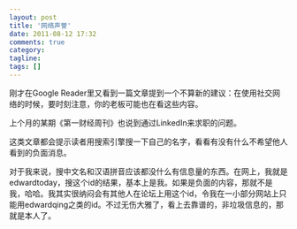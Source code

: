```yaml
---
layout: post
title: '网络声誉'
date: 2011-08-12 17:32
comments: true
category: 
tagline: 
tags: []
---
```

    

刚才在Google Reader里又看到一篇文章提到一个不算新的建议：在使用社交网络的时候，要时刻注意，你的老板可能也在看这些内容。

上个月的某期《第一财经周刊》也说到通过LinkedIn来求职的问题。

这类文章都会提示读者用搜索引擎搜一下自己的名字，看看有没有什么不希望他人看到的负面消息。

对于我来说，搜中文名和汉语拼音应该都没什么有信息量的东西。在网上，我就是edwardtoday，搜这个id的结果，基本上是我。如果是负面的内容，那就不是我，哈哈。我其实很纳闷会有其他人在论坛上用这个id，令我在一小部分网站上只能用edwardqing之类的id。不过无伤大雅了，看上去靠谱的，非垃圾信息的，那就是本人了。
